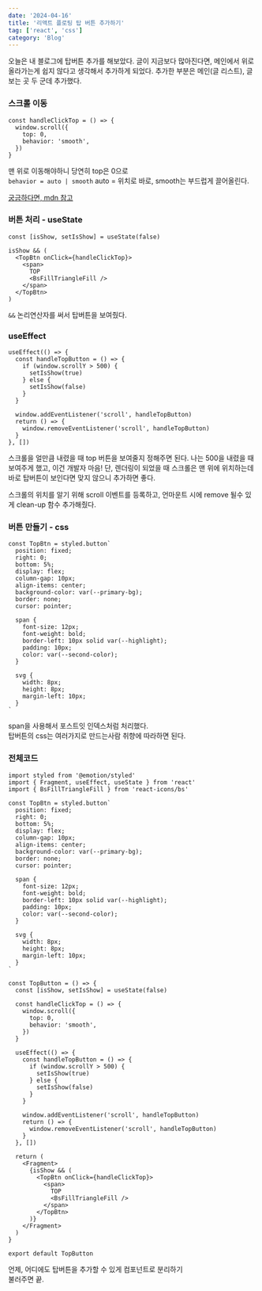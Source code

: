 ```yaml
---
date: '2024-04-16'
title: '리액트 플로팅 탑 버튼 추가하기'
tag: ['react', 'css']
category: 'Blog'
---
```


오늘은 내 블로그에 탑버튼 추가를 해보았다. 글이 지금보다 많아진다면, 메인에서 위로 올라가는게 쉽지 않다고 생각해서 추가하게 되었다.
추가한 부분은 메인(글 리스트), 글 보는 곳 두 군데 추가했다.

### 스크롤 이동

```tsx
const handleClickTop = () => {
  window.scroll({
    top: 0,
    behavior: 'smooth',
  })
}
```

맨 위로 이동해야하니 당연히 top은 0으로 <br/>
`behavior = auto | smooth`
auto = 위치로 바로, smooth는 부드럽게 끌어올린다.

[궁금하다면, mdn 참고](https://developer.mozilla.org/ko/docs/Web/API/Window/scroll)

### 버튼 처리 - useState

```tsx
const [isShow, setIsShow] = useState(false)
```

```tsx
isShow && (
  <TopBtn onClick={handleClickTop}>
    <span>
      TOP
      <BsFillTriangleFill />
    </span>
  </TopBtn>
)
```

`&&` 논리연산자를 써서 탑버튼을 보여줬다.

### useEffect

```tsx
useEffect(() => {
  const handleTopButton = () => {
    if (window.scrollY > 500) {
      setIsShow(true)
    } else {
      setIsShow(false)
    }
  }

  window.addEventListener('scroll', handleTopButton)
  return () => {
    window.removeEventListener('scroll', handleTopButton)
  }
}, [])
```

스크롤을 얼만큼 내렸을 때 top 버튼을 보여줄지 정해주면 된다.
나는 500을 내렸을 때 보여주게 했고, 이건 개발자 마음!
단, 렌더링이 되었을 때 스크롤은 맨 위에 위치하는데 바로 탑버튼이 보인다면 맞지 않으니 추가하면 좋다.

스크롤의 위치를 알기 위해 scroll 이벤트를 등록하고, 언마운트 시에 remove 될수 있게 clean-up 함수 추가해줬다.

### 버튼 만들기 - css

```tsx
const TopBtn = styled.button`
  position: fixed;
  right: 0;
  bottom: 5%;
  display: flex;
  column-gap: 10px;
  align-items: center;
  background-color: var(--primary-bg);
  border: none;
  cursor: pointer;

  span {
    font-size: 12px;
    font-weight: bold;
    border-left: 10px solid var(--highlight);
    padding: 10px;
    color: var(--second-color);
  }

  svg {
    width: 8px;
    height: 8px;
    margin-left: 10px;
  }
`
```

span을 사용해서 포스트잇 인덱스처럼 처리했다. <br/>
탑버튼의 css는 여러가지로 만드는사람 취향에 따라하면 된다.

### 전체코드

```tsx
import styled from '@emotion/styled'
import { Fragment, useEffect, useState } from 'react'
import { BsFillTriangleFill } from 'react-icons/bs'

const TopBtn = styled.button`
  position: fixed;
  right: 0;
  bottom: 5%;
  display: flex;
  column-gap: 10px;
  align-items: center;
  background-color: var(--primary-bg);
  border: none;
  cursor: pointer;

  span {
    font-size: 12px;
    font-weight: bold;
    border-left: 10px solid var(--highlight);
    padding: 10px;
    color: var(--second-color);
  }

  svg {
    width: 8px;
    height: 8px;
    margin-left: 10px;
  }
`

const TopButton = () => {
  const [isShow, setIsShow] = useState(false)

  const handleClickTop = () => {
    window.scroll({
      top: 0,
      behavior: 'smooth',
    })
  }

  useEffect(() => {
    const handleTopButton = () => {
      if (window.scrollY > 500) {
        setIsShow(true)
      } else {
        setIsShow(false)
      }
    }

    window.addEventListener('scroll', handleTopButton)
    return () => {
      window.removeEventListener('scroll', handleTopButton)
    }
  }, [])

  return (
    <Fragment>
      {isShow && (
        <TopBtn onClick={handleClickTop}>
          <span>
            TOP
            <BsFillTriangleFill />
          </span>
        </TopBtn>
      )}
    </Fragment>
  )
}

export default TopButton
```

언제, 어디에도 탑버튼을 추가할 수 있게 컴포넌트로 분리하기
<br/>불러주면 끝.
